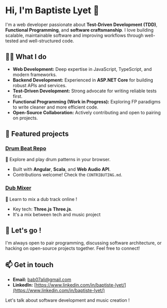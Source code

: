 # Hi, I'm Baptiste Lyet 👋

I'm a web developer passionate about **Test-Driven Development (TDD)**, **Functional Programming**, and **software craftsmanship**. I love building scalable, maintainable software and improving workflows through well-tested and well-structured code.

## 🤸‍♂️ What I do
- **Web Development:** Deep expertise in JavaScript, TypeScript, and modern frameworks.
- **Backend Development:** Experienced in **ASP.NET Core** for building robust APIs and services.
- **Test-Driven Development:** Strong advocate for writing reliable tests first.
- **Functional Programming (Work in Progress):** Exploring FP paradigms to write cleaner and more efficient code.
- **Open-Source Collaboration:** Actively contributing and open to pairing on projects.

## 📌 Featured projects
### [Drum Beat Repo](https://github.com/Babali42/drum-beat-repo)
🎵 Explore and play drum patterns in your browser.
- Built with **Angular**, **Scala**, and **Web Audio API**.
- Contributions welcome! Check the `CONTRIBUTING.md`.

### [Dub Mixer](https://github.com/Babali42/fayacan-dub-mixer/)
🎵 Learn to mix a dub track online !
- Key tech: **Three.js** **Three.js**.
- It's a mix between tech and music project


## 🤝 Let's go !
I'm always open to pair programming, discussing software architecture, or hacking on open-source projects together. Feel free to connect!

## 📫 Get in touch
- **Email:** [bab07ali@gmail.com](mailto:bab07ali@gmail.com)
- **LinkedIn:** [https://www.linkedin.com/in/baptiste-lyet/](https://www.linkedin.com/in/baptiste-lyet/)

Let's talk about software development and music creation !

